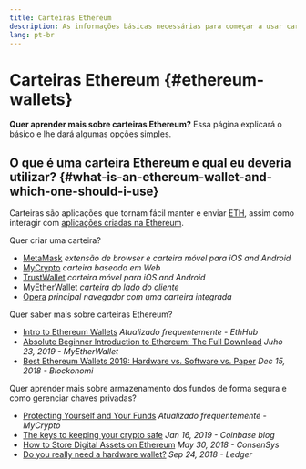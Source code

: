 ```yaml
---
title: Carteiras Ethereum
description: As informações básicas necessárias para começar a usar carteiras Ethereum.
lang: pt-br
---
```


# Carteiras Ethereum {#ethereum-wallets}

<div class="featured">

**Quer aprender mais sobre carteiras Ethereum?** Essa página explicará o básico e lhe dará algumas opções simples.

</div>

## O que é uma carteira Ethereum e qual eu deveria utilizar? {#what-is-an-ethereum-wallet-and-which-one-should-i-use}

Carteiras são aplicações que tornam fácil manter e enviar [ETH](/eth/), assim como interagir com [aplicações criadas na Ethereum](/dapps/).

Quer criar uma carteira?

- [MetaMask](https://metamask.io) _extensão de browser e carteira móvel para iOS and Android_
- [MyCrypto](https://mycrypto.com) _carteira baseada em Web_
- [TrustWallet](https://trustwallet.com/) _carteira móvel para iOS and Android_
- [MyEtherWallet](https://www.myetherwallet.com/) _carteira do lado do cliente_
- [Opera](https://www.opera.com/crypto) _principal navegador com uma carteira integrada_

Quer saber mais sobre carteiras Ethereum?

- [Intro to Ethereum Wallets](https://docs.ethhub.io/using-ethereum/wallets/intro-to-ethereum-wallets/) _Atualizado frequentemente - EthHub_
- [Absolute Beginner Introduction to Ethereum: The Full Download](https://www.mewtopia.com/absolute-beginners-guide/) _Juho 23, 2019 - MyEtherWallet_
- [Best Ethereum Wallets 2019: Hardware vs. Software vs. Paper](https://blockonomi.com/best-ethereum-wallets/) _Dec 15, 2018 - Blockonomi_

Quer aprender mais sobre armazenamento dos fundos de forma segura e como gerenciar chaves privadas?

- [Protecting Yourself and Your Funds](https://support.mycrypto.com/staying-safe/protecting-yourself-and-your-funds) _Atualizado frequentemente - MyCrypto_
- [The keys to keeping your crypto safe](https://blog.coinbase.com/the-keys-to-keeping-your-crypto-safe-96d497cce6cf) _Jan 16, 2019 - Coinbase blog_
- [How to Store Digital Assets on Ethereum](https://media.consensys.net/how-to-store-digital-assets-on-ethereum-a2bfdcf66bd0) _May 30, 2018 - ConsenSys_
- [Do you really need a hardware wallet?](https://medium.com/ledger-on-security-and-blockchain/ledger-101-part-1-do-you-really-need-a-hardware-wallet-7f5abbadd945) _Sep 24, 2018 - Ledger_
